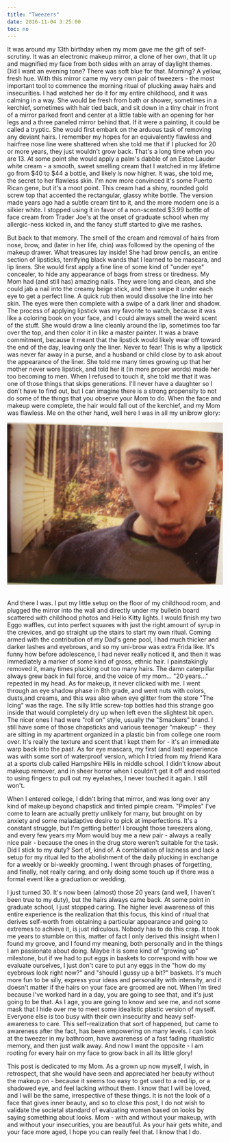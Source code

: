 ```yaml
---
title: "Tweezers"
date: 2016-11-04 3:25:00
toc: no
---
```


It was around my 13th birthday when my mom gave me the gift of self-scrutiny. It was an electronic makeup mirror, a clone of her own, that lit up and magnified my face from both sides with an array of daylight themes. Did I want an evening tone? There was soft blue for that. Morning? A yellow, fresh hue. With this mirror came my very own pair of tweezers - the most important tool to commence the morning ritual of plucking away hairs and insecurities. I had watched her do it for my entire childhood, and it was calming in a way. She would be fresh from bath or shower, sometimes in a kerchief, sometimes with hair tied back, and sit down in a tiny chair in front of a mirror parked front and center at a little table with an opening for her legs and a three paneled mirror behind that. If it were a painting, it could be called a tryptic. She would first embark on the arduous task of removing any deviant hairs. I remember my hopes for an equivalently flawless and hairfree nose line were shattered when she told me that if I plucked for 20 or more years, they just wouldn't grow back. That's a long time when you are 13. At some point she would apply a palm's dabble of an Estee Lauder white cream - a smooth, sweet smelling cream that I watched in my lifetime go from $40 to $44 a bottle, and likely is now higher. It was, she told me, the secret to her flawless skin. I'm now more convinced it's some Puerto Rican gene, but it's a moot point. This cream had a shiny, rounded gold screw top that accented the rectangular, glassy white bottle. The version made years ago had a subtle cream tint to it, and the more modern one is a silkier white. I stopped using it in favor of a non-scented $3.99 bottle of face cream from Trader Joe's at the onset of graduate school when my allergic-ness kicked in, and the fancy stuff started to give me rashes.

But back to that memory. The smell of the cream and removal of hairs from nose, brow, and (later in her life, chin) was followed by the opening of the makeup drawer. What treasures lay inside! She had brow pencils, an entire section of lipsticks, terrifying black wands that I learned to be mascara, and lip liners. She would first apply a fine line of some kind of "under eye" concealer, to hide any appearance of bags from stress or tiredness. My Mom had (and still has) amazing nails. They were long and clean, and she could jab a nail into the creamy beige stick, and then swipe it under each eye to get a perfect line. A quick rub then would dissolve the line into her skin. The eyes were then complete with a swipe of a dark liner and shadow. The process of applying lipstick was my favorite to watch, because it was like a coloring book on your face, and I could always smell the weird scent of the stuff. She would draw a line cleanly around the lip, sometimes too far over the top, and then color it in like a master painter. It was a brave commitment, because it meant that the lipstick would likely wear off toward the end of the day, leaving only the liner. Never to fear! This is why a lipstick was never far away in a purse, and a husband or child close by to ask about the appearance of the liner. She told me many times growing up that her mother never wore lipstick, and told her it (in more proper words) made her too becoming to men. When I refused to touch it, she told me that it was one of those things that skips generations. I'll never have a daughter so I don't have to find out, but I can imagine there is a strong propensity to not do some of the things that you observe your Mom to do. When the face and makeup were complete, the hair would fall out of the kerchief, and my Mom was flawless. Me on the other hand, well here I was in all my unibrow glory:

<div>
    <img src="/assets/images/posts/tweezers/unibrow.jpg" style="width:1000px"/>
</div><br>

And there I was. I put my little setup on the floor of my childhood room, and plugged the mirror into the wall and directly under my bulletin board scattered with childhood photos and Hello Kitty lights. I would finish my two Eggo waffles, cut into perfect squares with just the right amount of syrup in the crevices, and go straight up the stairs to start my own ritual. Coming armed with the contribution of my Dad's gene pool, I had much thicker and darker lashes and eyebrows, and so my uni-brow was extra Frida like. It's funny how before adolescence, I had never really noticed it, and then it was immediately a marker of some kind of gross, ethnic hair. I painstakingly removed it, many times plucking out too many hairs. The damn caterpillar always grew back in full force, and the voice of my mom... "20 years..." repeated in my head. As for makeup, it never clicked with me. I went through an eye shadow phase in 8th grade, and went nuts with colors, dusts,and creams, and this was also when eye glitter from the store "The Icing" was the rage. The silly little screw-top bottles had this strange goo inside that would completely dry up when left even the slightest bit open. The nicer ones I had were "roll on" style, usually the "Smackers" brand. I still have some of those chapsticks and various teenager "makeup" - they are sitting in my apartment organized in a plastic bin from college one room over. It's really the texture and scent that I kept them for - it's an immediate warp back into the past. As for eye mascara, my first (and last) experience was with some sort of waterproof version, which I tried from my friend Kara at a sports club called Hampshire Hills in middle school. I didn't know about makeup remover, and in sheer horror when I couldn't get it off and resorted to using fingers to pull out my eyelashes, I never touched it again. I still won't.

When I entered college, I didn't bring that mirror, and was long over any kind of makeup beyond chapstick and tinted pimple cream. "Pimples" I've come to learn are actually pretty unlikely for many, but brought on by anxiety and some maladaptive desire to pick at imperfections. It's a constant struggle, but I'm getting better! I brought those tweezers along, and every few years my Mom would buy me a new pair - always a really nice pair - because the ones in the drug store weren't suitable for the task. Did I stick to my duty? Sort of, kind of. A combination of laziness and lack a setup for my ritual led to the abolishment of the daily plucking in exchange for a weekly or bi-weekly grooming. I went through phases of forgetting, and finally, not really caring, and only doing some touch up if there was a formal event like a graduation or wedding.

I just turned 30. It's now been (almost) those 20 years (and well, I haven't been true to my duty), but the hairs always came back. At some point in graduate school, I just stopped caring. The higher level awareness of this entire experience is the realization that this focus, this kind of ritual that derives self-worth from obtaining a particular appearance and going to extremes to achieve it, is just ridiculous.  Nobody has to do this crap. It took me years to stumble on this, matter of fact I only derived this insight when I found my groove, and I found my meaning, both personally and in the things I am passionate about doing. Maybe it is some kind of "growing up" milestone, but if we had to put eggs in baskets to correspond with how we evaluate ourselves, I just don't care to put any eggs in the "how do my eyebrows look right now?" and "should I gussy up a bit?" baskets. It's much more fun to be silly, express your ideas and personality with intensity, and it doesn't matter if the hairs on your face are groomed are not. When I'm tired because I've worked hard in a day, you are going to see that, and it's just going to be that. As I age, you are going to know and see me, and not some mask that I hide over me to meet some idealistic plastic version of myself. Everyone else is too busy with their own insecurity and heavy self-awareness to care. This self-realization that sort of happened, but came to awareness after the fact, has been empowering on many levels. I can look at the tweezer in my bathroom, have awareness of a fast fading ritualistic memory, and then just walk away. And now I want the opposite - I am rooting for every hair on my face to grow back in all its little glory! 

This post is dedicated to my Mom. As a grown up now myself, I wish, in retrospect, that she would have seen and appreciated her beauty without the makeup on - because it seems too easy to get used to a red lip, or a shadowed eye, and feel lacking without them. I know that I will be loved, and I will be the same, irrespective of these things. It is not the look of a face that gives inner beauty, and so to close this post, I do not wish to validate the societal standard of evaluating women based on looks by saying something about looks. Mom - with and without your makeup, with and without your insecurities, you are beautiful. As your hair gets white, and your face more aged, I hope you can really feel that. I know that I do.
